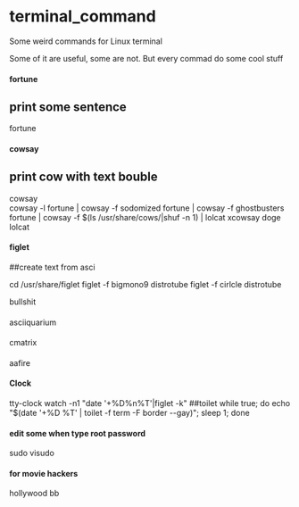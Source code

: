 # terminal_command
Some weird commands for Linux terminal

Some of it are useful, some are not.
But every commad do some cool stuff

####    fortune    ####
## print some sentence
fortune

####    cowsay   ####
## print cow with text bouble

cowsay  
cowsay -l
fortune | cowsay -f sodomized 
fortune | cowsay -f ghostbusters 
fortune | cowsay -f $(ls /usr/share/cows/|shuf -n 1) | lolcat
xcowsay
doge
lolcat


####    figlet    ####
##create text from asci

cd /usr/share/figlet
figlet -f bigmono9 distrotube
figlet -f cirlcle distrotube




bullshit
####
asciiquarium

####
cmatrix

####
aafire

####    Clock    ####
tty-clock
watch -n1 "date '+%D%n%T'|figlet -k"
##toilet
while true; do echo "$(date '+%D %T' | toilet -f term -F border --gay)"; sleep 1; done

####   edit some when type root password    ####
sudo visudo

#### for movie hackers ####
hollywood
bb
